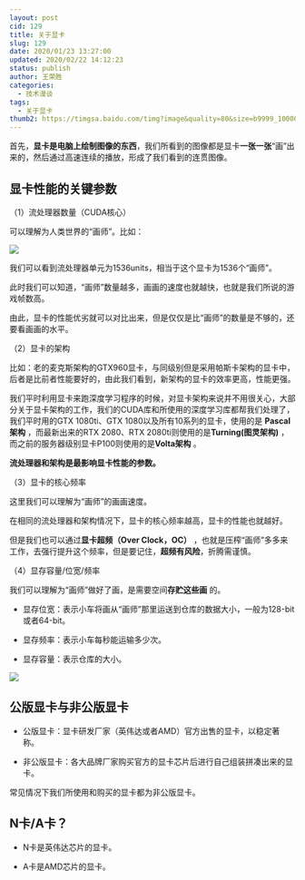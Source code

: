 ```yaml
---
layout: post
cid: 129
title: 关于显卡
slug: 129
date: 2020/01/23 13:27:00
updated: 2020/02/22 14:12:23
status: publish
author: 王荣胜
categories: 
  - 技术漫谈
tags: 
  - 关于显卡
thumb2: https://timgsa.baidu.com/timg?image&quality=80&size=b9999_10000&sec=1582362011795&di=2328ed91ba6867aa8d6d337cfd0fe1bc&imgtype=0&src=http%3A%2F%2Fnews.mydrivers.com%2Fimg%2F20120516%2F2012051605395146.jpg
---
```



<!--more-->
首先，**显卡是电脑上绘制图像的东西**，我们所看到的图像都是显卡**一张一张**“画”出来的，然后通过高速连续的播放，形成了我们看到的连贯图像。

## 显卡性能的关键参数

（1）流处理器数量（CUDA核心）

可以理解为人类世界的“画师”。比如：

<a href="https://sm.ms/image/pKGzfNXTUmrRwkj" target="_blank"><img src="https://i.loli.net/2019/10/28/pKGzfNXTUmrRwkj.png" ></a>

我们可以看到流处理器单元为1536units，相当于这个显卡为1536个“画师”。

此时我们可以知道，“画师”数量越多，画画的速度也就越快，也就是我们所说的游戏帧数高。

由此，显卡的性能优劣就可以对比出来，但是仅仅是比“画师”的数量是不够的，还要看画画的水平。

（2）显卡的架构

比如：老的麦克斯架构的GTX960显卡，与同级别但是采用帕斯卡架构的显卡中，后者是比前者性能要好的，由此我们看到，新架构的显卡的效率更高，性能更强。

我们平时利用显卡来跑深度学习程序的时候，对显卡架构来说并不用很关心，大部分关于显卡架构的工作，我们的CUDA库和所使用的深度学习库都帮我们处理了，我们平时用的GTX 1080ti、GTX 1080以及所有10系列的显卡，使用的是 **Pascal 架构** ，而最新出来的RTX 2080、RTX 2080ti则使用的是**Turning(图灵架构)** ，而之前的服务器级别显卡P100则使用的是**Volta架构** 。


**流处理器和架构是最影响显卡性能的参数。**

（3）显卡的核心频率

这里我们可以理解为“画师”的画画速度。

在相同的流处理器和架构情况下，显卡的核心频率越高，显卡的性能也就越好。

但是我们也可以通过**显卡超频（Over Clock，OC）** ，也就是压榨“画师”多多来工作，去强行提升这个频率，但是要记住，**超频有风险**，折腾需谨慎。

（4）显存容量/位宽/频率

我们可以理解为“画师”做好了画，是需要空间**存贮这些画** 的。

- 显存位宽：表示小车将画从“画师”那里运送到仓库的数据大小，一般为128-bit或者64-bit。

- 显存频率：表示小车每秒能运输多少次。

- 显存容量：表示仓库的大小。

<a href="https://sm.ms/image/vFH7p1wlbUG3yNk" target="_blank"><img src="https://i.loli.net/2019/10/28/vFH7p1wlbUG3yNk.png" ></a>

## 公版显卡与非公版显卡

- 公版显卡：显卡研发厂家（英伟达或者AMD）官方出售的显卡，以稳定著称。

- 非公版显卡：各大品牌厂家购买官方的显卡芯片后进行自己组装拼凑出来的显卡。

常见情况下我们所使用和购买的显卡都为非公版显卡。

## N卡/A卡？

- N卡是英伟达芯片的显卡。

- A卡是AMD芯片的显卡。